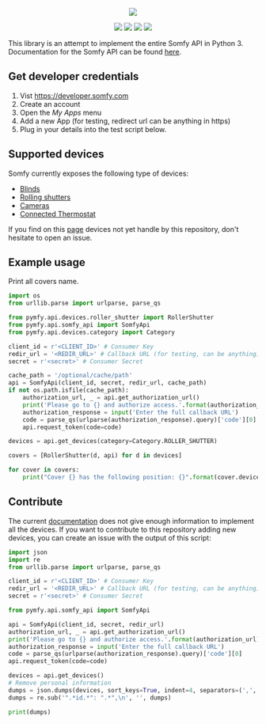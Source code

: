 <p align=center>
    <img src="https://developer.somfy.com/sites/default/files/img/SoOpen.png"/>
</p>
<p align=center>
    <a href="https://pypi.org/project/pymfy/"><img src="https://img.shields.io/pypi/v/pymfy.svg"/></a>
    <a href="https://travis-ci.org/tetienne/somfy-open-api"><img src="https://img.shields.io/travis/tetienne/somfy-open-api.svg"/></a>
    <a href="https://codeclimate.com/github/tetienne/somfy-open-api/maintainability"><img src="https://api.codeclimate.com/v1/badges/efefe25b6c0dc796bc1c/maintainability" /></a>
    <a href="https://codeclimate.com/github/tetienne/somfy-open-api/test_coverage"><img src="https://api.codeclimate.com/v1/badges/efefe25b6c0dc796bc1c/test_coverage" /></a>
</p>
 
This library is an attempt to implement the entire Somfy API in Python 3.
Documentation for the Somfy API can be found [here](https://developer.somfy.com/somfy-open-api/apis).


## Get developer credentials

1. Vist https://developer.somfy.com
2. Create an account
3. Open the *My Apps* menu
4. Add a new App (for testing, redirect url can be anything in https)
4. Plug in your details into the test script below.

## Supported devices
Somfy currently exposes the following type of devices:
  - [Blinds](https://developer.somfy.com/products/blinds-interior-and-exterior)
  - [Rolling shutters](https://developer.somfy.com/products/rolling-shutters)
  - [Cameras](https://developer.somfy.com/products/cameras)
  - [Connected Thermostat](https://developer.somfy.com/products/connected-thermostat)
  
If you find on this [page](https://developer.somfy.com/products-services-informations) devices not yet handle by this
repository, don't hesitate to open an issue.

## Example usage

Print all covers name.

```python
import os
from urllib.parse import urlparse, parse_qs

from pymfy.api.devices.roller_shutter import RollerShutter
from pymfy.api.somfy_api import SomfyApi
from pymfy.api.devices.category import Category

client_id = r'<CLIENT_ID>' # Consumer Key
redir_url = '<REDIR_URL>' # Callback URL (for testing, can be anything)
secret = r'<secret>' # Consumer Secret

cache_path = '/optional/cache/path'
api = SomfyApi(client_id, secret, redir_url, cache_path)
if not os.path.isfile(cache_path):
    authorization_url, _ = api.get_authorization_url()
    print('Please go to {} and authorize access.'.format(authorization_url))
    authorization_response = input('Enter the full callback URL')
    code = parse_qs(urlparse(authorization_response).query)['code'][0]
    api.request_token(code=code)

devices = api.get_devices(category=Category.ROLLER_SHUTTER)

covers = [RollerShutter(d, api) for d in devices]

for cover in covers:
    print("Cover {} has the following position: {}".format(cover.device.name, cover.get_position()))

```

## Contribute
The current [documentation](https://developer.somfy.com/products-services-informations) does not give enough information to implement all the devices.
If you want to contribute to this repository adding new devices, you can create an issue with the output of this script:
```python
import json
import re
from urllib.parse import urlparse, parse_qs

client_id = r'<CLIENT_ID>' # Consumer Key
redir_url = '<REDIR_URL>' # Callback URL (for testing, can be anything)
secret = r'<secret>' # Consumer Secret

from pymfy.api.somfy_api import SomfyApi

api = SomfyApi(client_id, secret, redir_url)
authorization_url, _ = api.get_authorization_url()
print('Please go to {} and authorize access.'.format(authorization_url))
authorization_response = input('Enter the full callback URL')
code = parse_qs(urlparse(authorization_response).query)['code'][0]
api.request_token(code=code)

devices = api.get_devices()
# Remove personal information
dumps = json.dumps(devices, sort_keys=True, indent=4, separators=(',', ': '))
dumps = re.sub('".*id.*": ".*",\n', '', dumps)

print(dumps)
```

